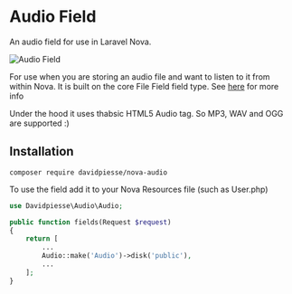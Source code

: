 # Audio Field

An audio field for use in Laravel Nova.

![Audio Field](https://res.cloudinary.com/davidpiesse/image/upload/v1535659518/Screen_Shot_2018-08-30_at_20.39.01_lolimj.png)

For use when you are storing an audio file and want to listen to it from within Nova. It is built on the core File Field field type. See [here](https://nova.laravel.com/docs/1.0/resources/file-fields.html) for more info

Under the hood it uses thabsic HTML5 Audio tag. So MP3, WAV and OGG are supported :)

## Installation
```
composer require davidpiesse/nova-audio
```

To use the field add it to your Nova Resources file (such as User.php)
```php
use Davidpiesse\Audio\Audio;

public function fields(Request $request)
{
    return [
        ...
        Audio::make('Audio')->disk('public'),
        ...
    ];
}
```